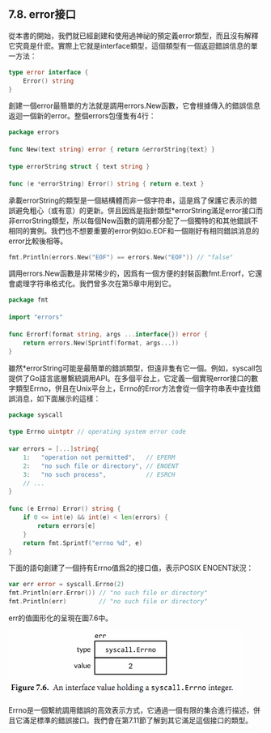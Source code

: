 ## 7.8. error接口
從本書的開始，我們就已經創建和使用過神祕的預定義error類型，而且沒有解釋它究竟是什麽。實際上它就是interface類型，這個類型有一個返迴錯誤信息的單一方法：
```go
type error interface {
    Error() string
}
```
創建一個error最簡單的方法就是調用errors.New函數，它會根據傳入的錯誤信息返迴一個新的error。整個errors包僅隻有4行：
```go
package errors

func New(text string) error { return &errorString{text} }

type errorString struct { text string }

func (e *errorString) Error() string { return e.text }
```
承載errorString的類型是一個結構體而非一個字符串，這是爲了保護它表示的錯誤避免粗心（或有意）的更新。併且因爲是指針類型*errorString滿足error接口而非errorString類型，所以每個New函數的調用都分配了一個獨特的和其他錯誤不相同的實例。我們也不想要重要的error例如io.EOF和一個剛好有相同錯誤消息的error比較後相等。
```go
fmt.Println(errors.New("EOF") == errors.New("EOF")) // "false"
```
調用errors.New函數是非常稀少的，因爲有一個方便的封裝函數fmt.Errorf，它還會處理字符串格式化。我們曾多次在第5章中用到它。
```go
package fmt

import "errors"

func Errorf(format string, args ...interface{}) error {
    return errors.New(Sprintf(format, args...))
}
```
雖然*errorString可能是最簡單的錯誤類型，但遠非隻有它一個。例如，syscall包提供了Go語言底層繫統調用API。在多個平台上，它定義一個實現error接口的數字類型Errno，併且在Unix平台上，Errno的Error方法會從一個字符串表中査找錯誤消息，如下面展示的這樣：
```go
package syscall

type Errno uintptr // operating system error code

var errors = [...]string{
    1:   "operation not permitted",   // EPERM
    2:   "no such file or directory", // ENOENT
    3:   "no such process",           // ESRCH
    // ...
}

func (e Errno) Error() string {
    if 0 <= int(e) && int(e) < len(errors) {
        return errors[e]
    }
    return fmt.Sprintf("errno %d", e)
}
```
下面的語句創建了一個持有Errno值爲2的接口值，表示POSIX ENOENT狀況：
```go
var err error = syscall.Errno(2)
fmt.Println(err.Error()) // "no such file or directory"
fmt.Println(err)         // "no such file or directory"
```
err的值圖形化的呈現在圖7.6中。

![](../images/ch7-06.png)

Errno是一個繫統調用錯誤的高效表示方式，它通過一個有限的集合進行描述，併且它滿足標準的錯誤接口。我們會在第7.11節了解到其它滿足這個接口的類型。
